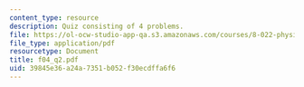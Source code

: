 ```yaml
---
content_type: resource
description: Quiz consisting of 4 problems.
file: https://ol-ocw-studio-app-qa.s3.amazonaws.com/courses/8-022-physics-ii-electricity-and-magnetism-fall-2004/39845e36a24a7351b052f30ecdffa6f6_f04_q2.pdf
file_type: application/pdf
resourcetype: Document
title: f04_q2.pdf
uid: 39845e36-a24a-7351-b052-f30ecdffa6f6
---
```

